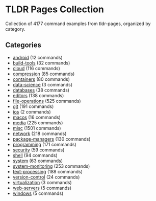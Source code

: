 # TLDR Pages Collection

Collection of 4177 command examples from tldr-pages, organized by category.

## Categories

- [android](./android/) (12 commands)
- [build-tools](./build-tools/) (32 commands)
- [cloud](./cloud/) (116 commands)
- [compression](./compression/) (85 commands)
- [containers](./containers/) (80 commands)
- [data-science](./data-science/) (3 commands)
- [databases](./databases/) (38 commands)
- [editors](./editors/) (138 commands)
- [file-operations](./file-operations/) (525 commands)
- [git](./git/) (191 commands)
- [ios](./ios/) (2 commands)
- [macos](./macos/) (16 commands)
- [media](./media/) (225 commands)
- [misc](./misc/) (1501 commands)
- [network](./network/) (218 commands)
- [package-managers](./package-managers/) (130 commands)
- [programming](./programming/) (171 commands)
- [security](./security/) (59 commands)
- [shell](./shell/) (94 commands)
- [system](./system/) (63 commands)
- [system-monitoring](./system-monitoring/) (253 commands)
- [text-processing](./text-processing/) (188 commands)
- [version-control](./version-control/) (24 commands)
- [virtualization](./virtualization/) (3 commands)
- [web-servers](./web-servers/) (5 commands)
- [windows](./windows/) (5 commands)
